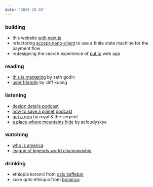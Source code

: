 ```yaml
---
date: '2020-10-28'
---
```


### building

- this website [with next.js](https://github.com/altayaydemir/altay-dot-wtf)
- refactoring [accept-nano-client](https://github.com/accept-nano/accept-nano-client) to use a finite state machine for the payment flow
- redesigning the search experience of [put.io](https://put.io) web app

### reading

- [this is marketing](https://www.penguinrandomhouse.com/books/600458/this-is-marketing-by-seth-godin/) by seth godin
- [user friendly](https://us.macmillan.com/books/9780374279752) by cliff kuang

### listening

- [design details podcast](https://designdetails.fm)
- [how to save a planet podcast](https://gimletmedia.com/shows/howtosaveaplanet)
- [get a grip](https://open.spotify.com/album/2Yn5QhZEEoDl1MDMVjY3Ao?si=4_7i0rFNQ22e4lWdazpbGw) by royal & the serpent
- [a place where mountains hide](https://open.spotify.com/album/4FtRk0jGnszvH7Dm8iJ4LG?si=xRc7g-XpSE6ddvBgJ8REzg) by acloudyskye

### watching

- [who is america](https://www.imdb.com/title/tt8679236)
- [league of legends world championship](https://lolesports.com)

### drinking

- ethiopia koromii from [oslo kaffebar](https://www.instagram.com/oslokaffebar/)
- suke quto ethiopia from [bonanza](https://www.instagram.com/bonanzacoffee/)
